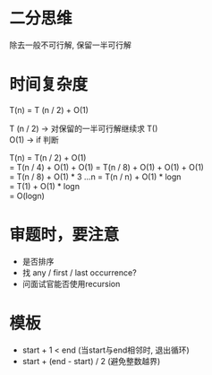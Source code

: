 # 二分思维
除去一般不可行解, 保留一半可行解

# 时间复杂度
T(n) = T (n / 2) + O(1)

T (n / 2) -> 对保留的一半可行解继续求 T()  
O(1) -> if 判断

T(n) = T(n / 2) + O(1)  
     = T(n / 4) + O(1) + O(1) 
     = T(n / 8) + O(1) + O(1) + O(1)  
     = T(n / 8) + O(1) * 3
     ...n 
     = T(n / n) + O(1) * logn  
     = T(1) + O(1) * logn  
     = O(logn)

# 审题时，要注意

* 是否排序
* 找 any / first / last occurrence?
* 问面试官能否使用recursion

# 模板

* start + 1 < end (当start与end相邻时, 退出循环)
* start + (end - start) / 2 (避免整数越界)